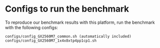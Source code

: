 # Configs to run the benchmark
To reproduce our benchmark results with this platform, run the benchmark with the following configs:
```
configs/config_GX2560M7_common.sh (automatically included)
configs/config_GX2560M7_1x4x8xtp4pp1cp1.sh
```
